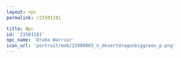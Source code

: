```yaml
---
layout: npc
permalink: /21501181

title: Npc
id: '21501181'
npc_name: 'Drake Warrior'
icon_url: 'portrait/mob/22000065_n_desertdragonbiggreen_p.png'
---
```

